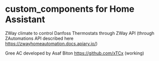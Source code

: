# custom_components for Home Assistant

ZWay climate to control Danfoss Thermostats through ZWay API (through ZAutomations API described here https://zwayhomeautomation.docs.apiary.io/)

Gree AC developed by Asaf Biton https://github.com/xTCx (working)
